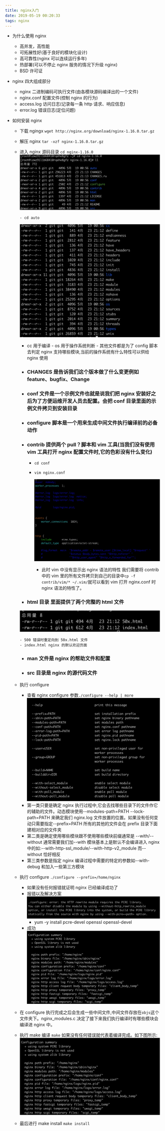 ```yaml
---
title: nginx入门
date: 2019-05-19 00:20:33
tags: nginx
---
```


- 为什么使用 nginx

  - 高并发，高性能
  - 可拓展性好(基于良好的模块化设计)
  - 高可靠性(nginx 可以连续运行多年)
  - 热部署(可以不停止 nginx 服务的情况下升级 nginx)
  - BSD 许可证

- nginx 四大组成部分

  - nginx 二进制编码可执行文件(由各模块源码编译出的一个文件)
  - nginx.conf 配置文件(控制 nginx 的行为)
  - access.log 访问日志(记录每一条 http 请求、响应信息)
  - error.log 错误日志(定位问题)

- 如何安装 nginx

  - 下载 ngingx `wget http://nginx.org/download/nginx-1.16.0.tar.gz`
  - 解压 nginx `tar -xzf nginx-1.16.0.tar.gz`
  - 进入 nginx 源码目录 `cd nginx-1.16.0`
    ![cd nginx-1.16.0](./1558198718995.jpg)

        - cd auto

    ![cd auto](./1558199062377.jpg)

    - cc 用于编译 - os 用于操作系统判断 - 其他文件都是为了 config 脚本去判定 nginx 支持哪些模块,当前的操作系统有什么特性可以供给 nginx 使用

    - ### CHANGES 是告诉我们这个版本做了什么变更例如 feature、bugfix、Change

    - ### conf 文件是一个示例文件也就是说我们把 nginx 安装好之后为了方便运维开发人员去配置。会把 conf 目录里面的示例文件拷贝到安装目录
    - ### configure 脚本是一个用来生成中间文件执行编译前的必备动作
    - ### contrib 提供两个 pull？脚本和 vim 工具(当我们没有使用 vim 工具打开 nginx 配置文件时,它的色彩没有什么变化)

      - `cd conf`
      - `vim nginx.conf`

        ![cd nginx-1.16.0](./1558200850858.jpg)

        - 此时 vim 中没有显示出 nginx 语法的特性
          我们需要将 contrib 中的 vim 里的所有文件拷贝到自己的目录中`cp -f contrib/vim/* ~/.vim/`就可以看到 vim 打开 nginx.conf 时 nginx 语法的特性了。

    - ### html 目录 里面提供了两个完整的 html 文件

    ![cd auto](./1558201740787.jpg)

        - 500 错误时重定向到 50x.html 文件
        - index.html nginx 的默认欢迎页面

    - ### man 文件是 nginx 的帮助文件和配置
    - ### src 目录是 nginx 的源代码文件

  - 执行 configure
    - 查看 nginx configure 参数`./configure --help | more`
      ![cd auto](./1558202387085.jpg)
    - 第一类只要是确定 nginx 执行过程中,它会去找哪些目录下的文件作它的辅助的文件。动态模块使用--modules-path=PATH --lock-path=PATH 来确定我们 nginx.log 文件放置的位置。如果没有任何变动只需要指定--prefix=PATH 所有的其他的文件会在 prefix 目录下面建相对应的文件夹
    - 第二类是确定使用哪些模块跟不使用哪些模块前缀通常是 --with/--without 通常需要我们加--with 模块基本上是默认不会编译进入 nginx 中的如:--with-http-ssl_module/--with-http-v2_module 而--without 恰好相反
    - 第三类参数是指定 nginx 编译过程中需要的特定的参数如--with-debug 和加入一些第三方模块
  - 执行 configure `./configure --prefix=/home/nginx`
    - 如果没有任何报错就证明 nginx 已经编译成功了
    - 报错以及解决方案
      ![error ](./1558203898213.jpg)
      - yum -y install pcre-devel openssl openssl-devel
    - 成功
      ![error ](./1558203981011.jpg)
  - 在 configure 执行完成之后会生成一些中间文件,中间文件存放在`objs`这个文件夹下。nginx_modules.c 决定了接下来我们执行编译时有哪些模块会编译进 nginx 中。
  - 执行 make 编译 `make` 如果没有任何错误就代表着编译完成。如下图所示:
    ![make](./1558203981011.jpg)
  - 最后进行 make install `make install`
